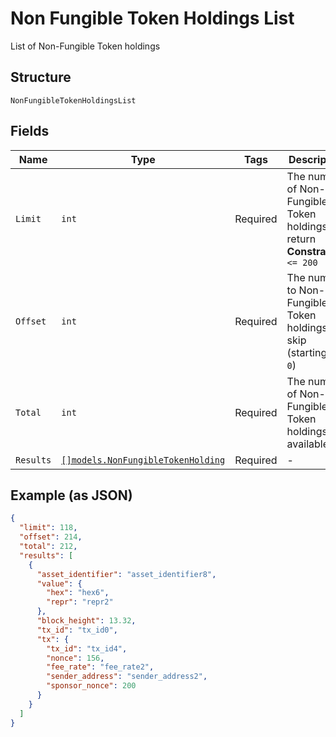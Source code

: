 # Non Fungible Token Holdings List

List of Non-Fungible Token holdings

## Structure

`NonFungibleTokenHoldingsList`

## Fields

| Name      | Type                                                                                 | Tags     | Description                                                                      |
| --------- | ------------------------------------------------------------------------------------ | -------- | -------------------------------------------------------------------------------- |
| `Limit`   | `int`                                                                                | Required | The number of Non-Fungible Token holdings to return<br>**Constraints**: `<= 200` |
| `Offset`  | `int`                                                                                | Required | The number to Non-Fungible Token holdings to skip (starting at `0`)              |
| `Total`   | `int`                                                                                | Required | The number of Non-Fungible Token holdings available                              |
| `Results` | [`[]models.NonFungibleTokenHolding`](../../doc/models/non-fungible-token-holding.md) | Required | -                                                                                |

## Example (as JSON)

```json
{
  "limit": 118,
  "offset": 214,
  "total": 212,
  "results": [
    {
      "asset_identifier": "asset_identifier8",
      "value": {
        "hex": "hex6",
        "repr": "repr2"
      },
      "block_height": 13.32,
      "tx_id": "tx_id0",
      "tx": {
        "tx_id": "tx_id4",
        "nonce": 156,
        "fee_rate": "fee_rate2",
        "sender_address": "sender_address2",
        "sponsor_nonce": 200
      }
    }
  ]
}
```
